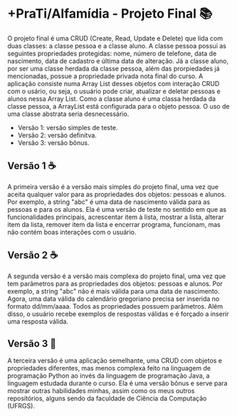 # +PraTi/Alfamídia - Projeto Final :books:

O projeto final é uma CRUD (Create, Read, Update e Delete) que lida com duas classes: a classe pessoa e a classe aluno. A classe pessoa possui as seguintes propriedades protegidas: nome, número de telefone, data de nascimento, data de cadastro e última data de alteração. Já a classe aluno, por ser uma classe herdada da classe pessoa, além das prorpiedades já mencionadas, possue a propriedade privada nota final do curso. A aplicação consiste numa Array List desses objetos com interação CRUD com o usário, ou seja, o usuário pode criar, atualizar e deletar pessoas e alunos nessa Array List. Como a classe aluno é uma classa herdada da classe pessoa, a ArrayList está configurada para o objeto pessoa. O uso de uma classe abstrata seria desnecessário.

- Versão 1: versão simples de teste.
- Versão 2: versão definitva.
- Versão 3: versão bônus.

## Versão 1 :coffee:

A primeira versão é a versão mais simples do projeto final, uma vez que aceita qualquer valor para as propriedades dos objetos: pessoas e alunos. Por exemplo, a string "abc" é uma data de nascimento válida para as pessoas e para os alunos. Ela é uma versão de teste no sentido em que as funcionalidades principais, acrescentar item à lista, mostrar a lista, alterar item da lista, remover item da lista e encerrar programa, funcionam, mas não contém boas interações com o usuário.

## Versão 2 :coffee:

A segunda versão é a versão mais complexa do projeto final, uma vez que tem parâmetros para as propriedades dos objetos: pessoas e alunos. Por exemplo, a string "abc" não é mais válida para uma data de nascimento. Agora, uma data válida do calendário gregoriano precisa ser inserida no formato dd/mm/aaaa. Todos as propriedades possuem parâmetros. Além disso, o usuário recebe exemplos de respostas válidas e é forçado a inserir uma resposta válida.

## Versão 3 :snake:

A terceira versão é uma aplicação semelhante, uma CRUD com objetos e propriedades diferentes, mas menos complexa feito na linguagem de programação Python ao invés da linguagem de programação Java, a linguagem estudada durante o curso. Ela é uma versão bônus e serve para mostrar outras habilidades minhas, assim como os meus outros repositórios, alguns sendo da faculdade de Ciência da Computação (UFRGS).
